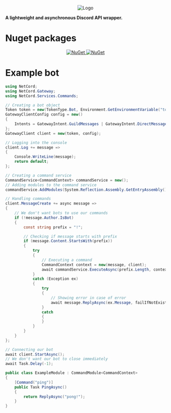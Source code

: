 <p align="center">
    <img src="https://cdn.discordapp.com/attachments/857933275112800266/999402866794057818/BigOutline.png" alt="Logo">
</p>
<b>A lightweight and asynchronous Discord API wrapper.</b>
<h1>Nuget packages</h1>
<p align="center">
    <a href="https://www.nuget.org/packages/NetCord">
        <img src="https://img.shields.io/nuget/v/NetCord?color=5865F2&logo=nuget&label=NetCord&style=flat-square" alt="NuGet">
    </a>
    <a href="https://www.nuget.org/packages/NetCord.Services">
        <img src="https://img.shields.io/nuget/v/NetCord.Services?color=5865F2&logo=nuget&label=NetCord.Services&style=flat-square" alt="NuGet">
    </a>
</p>

<h1>Example bot</h1>

```c#
using NetCord;
using NetCord.Gateway;
using NetCord.Services.Commands;

// Creating a bot object
Token token = new(TokenType.Bot, Environment.GetEnvironmentVariable("token")!);
GatewayClientConfig config = new()
{
    Intents = GatewayIntent.GuildMessages | GatewayIntent.DirectMessages | GatewayIntent.MessageContent
};
GatewayClient client = new(token, config);

// Logging into the console
client.Log += message =>
{
    Console.WriteLine(message);
    return default;
};

// Creating a command service
CommandService<CommandContext> commandService = new();
// Adding modules to the command service
commandService.AddModules(System.Reflection.Assembly.GetEntryAssembly()!);

// Handling commands
client.MessageCreate += async message =>
{
    // We don't want bots to use our commands
    if (!message.Author.IsBot)
    {
        const string prefix = "!";

        // Checking if message starts with prefix
        if (message.Content.StartsWith(prefix))
        {
            try
            {
                // Executing a command
                CommandContext context = new(message, client);
                await commandService.ExecuteAsync(prefix.Length, context);
            }
            catch (Exception ex)
            {
                try
                {
                    // Showing error in case of error
                    await message.ReplyAsync(ex.Message, failIfNotExists: false);
                }
                catch
                {
                }
            }
        }
    }
};

// Connecting our bot
await client.StartAsync();
// We don't want our bot to close immediately
await Task.Delay(-1);

public class ExampleModule : CommandModule<CommandContext>
{
    [Command("ping")]
    public Task PingAsync()
    {
        return ReplyAsync("pong!");
    }
}
```
